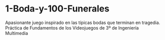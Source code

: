# 1-Boda-y-100-Funerales
Apasionante juego inspirado en las típicas bodas que terminan en tragedia.
Práctica de Fundamentos de los Videojuegos de 3º de Ingeniería Multimedia
